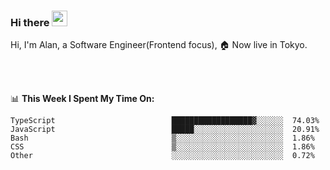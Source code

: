 ### Hi there <img src="https://media.giphy.com/media/hvRJCLFzcasrR4ia7z/giphy.gif" width="25px">

<!-- ![visitors](https://visitor-badge.glitch.me/badge?page_id=dislfyer.dislfyer) -->

Hi, I'm Alan, a Software Engineer(Frontend focus), 🏠 Now live in Tokyo.

<br/>
<br/>

📊 **This Week I Spent My Time On:**


<!--START_SECTION:waka-->

```text
TypeScript                          ██████████████████▓░░░░░░  74.03%
JavaScript                          █████░░░░░░░░░░░░░░░░░░░░  20.91%
Bash                                ▒░░░░░░░░░░░░░░░░░░░░░░░░  1.86%
CSS                                 ▒░░░░░░░░░░░░░░░░░░░░░░░░  1.86%
Other                               ░░░░░░░░░░░░░░░░░░░░░░░░░  0.72%
```

<!--END_SECTION:waka-->

<!--
**About Me:**
 -->
